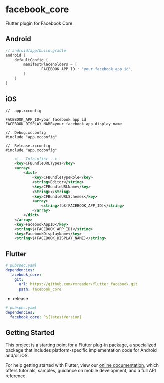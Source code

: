 # facebook_core

Flutter plugin for Facebook Core.

## Android

```groovy
// android/app/build.gradle
android {
    defaultConfig {
        manifestPlaceholders = [
                FACEBOOK_APP_ID : "your facebook app id",
        ]
    }
}
```

## iOS

```
//  app.xcconfig

FACEBOOK_APP_ID=your facebook app id
FACEBOOK_DISPLAY_NAME=your facebook app display name
```

```
//  Debug.xcconfig
#include "app.xcconfig"
```

```
//  Release.xcconfig
#include "app.xcconfig"
```

```xml
    <!-- Info.plist -->
	<key>CFBundleURLTypes</key>
	<array>
		<dict>
			<key>CFBundleTypeRole</key>
			<string>Editor</string>
			<key>CFBundleURLName</key>
			<string></string>
			<key>CFBundleURLSchemes</key>
			<array>
				<string>fb$(FACEBOOK_APP_ID)</string>
			</array>
		</dict>
	</array>
	<key>FacebookAppID</key>
	<string>$(FACEBOOK_APP_ID)</string>
	<key>FacebookDisplayName</key>
	<string>$(FACEBOOK_DISPLAY_NAME)</string>
```

## Flutter

```yaml
# pubspec.yaml
dependencies:
  facebook_core:
    git:
      url: https://github.com/rxreader/flutter_facebook.git
      path: facebook_core
```

* release

```yaml
# pubspec.yaml
dependencies:
  facebook_core: ^${latestVersion}
```

## Getting Started

This project is a starting point for a Flutter
[plug-in package](https://flutter.dev/developing-packages/),
a specialized package that includes platform-specific implementation code for
Android and/or iOS.

For help getting started with Flutter, view our
[online documentation](https://flutter.dev/docs), which offers tutorials,
samples, guidance on mobile development, and a full API reference.

